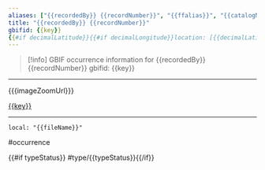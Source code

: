 ```yaml
---
aliases: ["{{recordedBy}} {{recordNumber}}", "{{ffalias}}", "{{catalogNumber}}"]
title: "{{recordedBy}} {{recordNumber}}"
gbifid: {{key}}
{{#if decimalLatitude}}{{#if decimalLongitude}}location: [{{decimalLatitude}},{{decimalLongitude}}]{{/if}}{{/if}}
---
```


>[!info] GBIF occurrence information for {{recordedBy}} {{recordNumber}}
> gbifid: {{key}}

--- 

{{{imageZoomUrl}}}

[{{key}}](https://gbif.org/occurrence/{{key}})

---

```juggl
local: "{{fileName}}"
```

#occurrence

{{#if typeStatus}} #type/{{typeStatus}}{{/if}}
